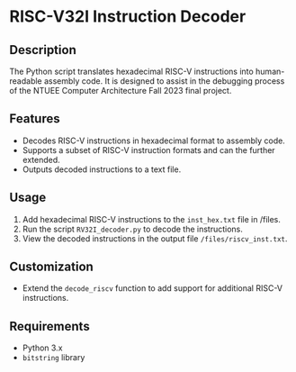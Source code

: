 # RISC-V32I Instruction Decoder

## Description

The Python script translates hexadecimal RISC-V instructions into human-readable assembly code. It is designed to assist in the debugging process of the NTUEE Computer Architecture Fall 2023 final project.

## Features

- Decodes RISC-V instructions in hexadecimal format to assembly code.
- Supports a subset of RISC-V instruction formats and can the further extended.
- Outputs decoded instructions to a text file.

## Usage

1. Add hexadecimal RISC-V instructions to the `inst_hex.txt` file in /files.
2. Run the script `RV32I_decoder.py` to decode the instructions.
3. View the decoded instructions in the output file `/files/riscv_inst.txt`.

## Customization

- Extend the `decode_riscv` function to add support for additional RISC-V instructions.

## Requirements

- Python 3.x
- `bitstring` library